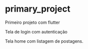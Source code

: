 # primary_project

Primeiro projeto com flutter

Tela de login com autenticação

Tela home com listagem de postagens.
